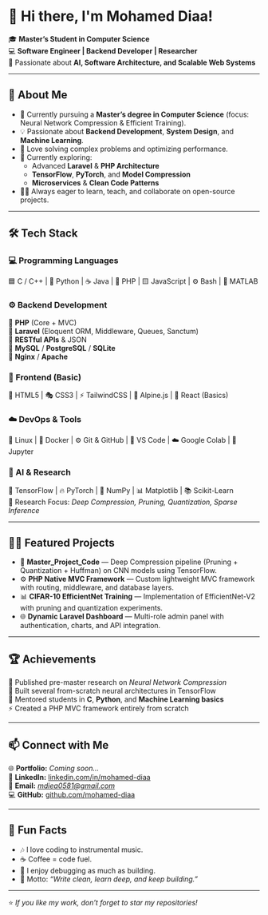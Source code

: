 # 👋 Hi there, I'm Mohamed Diaa!  

🎓 **Master’s Student in Computer Science**  
💻 **Software Engineer | Backend Developer | Researcher**  
🚀 Passionate about **AI, Software Architecture, and Scalable Web Systems**  

---

## 🧠 About Me  

- 🔭 Currently pursuing a **Master’s degree in Computer Science** (focus: Neural Network Compression & Efficient Training).  
- 💡 Passionate about **Backend Development**, **System Design**, and **Machine Learning**.  
- 🧩 Love solving complex problems and optimizing performance.  
- 🌱 Currently exploring:  
  - Advanced **Laravel** & **PHP Architecture**  
  - **TensorFlow**, **PyTorch**, and **Model Compression**  
  - **Microservices** & **Clean Code Patterns**  
- 🧑‍🏫 Always eager to learn, teach, and collaborate on open-source projects.  

---

## 🛠️ Tech Stack  

### 💻 Programming Languages  
🟦 C / C++ | 🐍 Python | ☕ Java | 🐘 PHP | 🟨 JavaScript | ⚙️ Bash | 🧮 MATLAB  

### ⚙️ Backend Development  
🔹 **PHP** (Core + MVC)  
🔹 **Laravel** (Eloquent ORM, Middleware, Queues, Sanctum)  
🔹 **RESTful APIs** & JSON  
🔹 **MySQL** / **PostgreSQL** / **SQLite**  
🔹 **Nginx** / **Apache**  

### 🧱 Frontend (Basic)  
🎨 HTML5 | 🎭 CSS3 | ⚡ TailwindCSS | 🧩 Alpine.js | 🧠 React (Basics)

### ☁️ DevOps & Tools  
🐧 Linux | 🐳 Docker | ⚙️ Git & GitHub | 🧰 VS Code | ☁️ Google Colab | 🧠 Jupyter  

### 🧬 AI & Research  
🧠 TensorFlow | 🔥 PyTorch | 🧮 NumPy | 📊 Matplotlib | 📚 Scikit-Learn  
📖 Research Focus: *Deep Compression, Pruning, Quantization, Sparse Inference*

---

## 🧑‍💻 Featured Projects  

- 🧠 **Master_Project_Code** — Deep Compression pipeline (Pruning + Quantization + Huffman) on CNN models using TensorFlow.  
- ⚙️ **PHP Native MVC Framework** — Custom lightweight MVC framework with routing, middleware, and database layers.  
- 📊 **CIFAR-10 EfficientNet Training** — Implementation of EfficientNet-V2 with pruning and quantization experiments.  
- 🌐 **Dynamic Laravel Dashboard** — Multi-role admin panel with authentication, charts, and API integration.  

---

## 🏆 Achievements  

🏅 Published pre-master research on *Neural Network Compression*  
🧩 Built several from-scratch neural architectures in TensorFlow  
💬 Mentored students in **C**, **Python**, and **Machine Learning basics**  
⚡ Created a PHP MVC framework entirely from scratch  

---

## 📫 Connect with Me  

🌐 **Portfolio:** *Coming soon...*  
💼 **LinkedIn:** [linkedin.com/in/mohamed-diaa](https://linkedin.com/in/mohamed-diaa-386278364)  
📧 **Email:** *mdiea0581@gmail.com*  
💻 **GitHub:** [github.com/mohamed-diaa](https://github.com/mohamed-diaa)  

---

## 💬 Fun Facts  

- 🎶 I love coding to instrumental music.  
- ☕ Coffee = code fuel.  
- 🧩 I enjoy debugging as much as building.  
- 💬 Motto: *“Write clean, learn deep, and keep building.”*

---

⭐️ *If you like my work, don’t forget to star my repositories!*  
